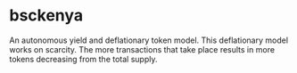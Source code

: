 # bsckenya

An autonomous yield and deflationary token model. This deflationary model works on scarcity. The more transactions that take place results in more tokens decreasing from the total supply.